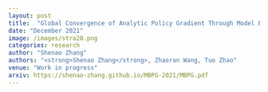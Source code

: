```yaml
---
layout: post
title:  "Global Convergence of Analytic Policy Gradient Through Model Backpropagation."
date: "December 2021"
image: /images/stra20.png
categories: research
author: "Shenao Zhang"
authors: "<strong>Shenao Zhang</strong>, Zhaoran Wang, Tuo Zhao"
venue: "Work in progress"
arxiv: https://shenao-zhang.github.io/MBPG-2021/MBPG.pdf
---
```

